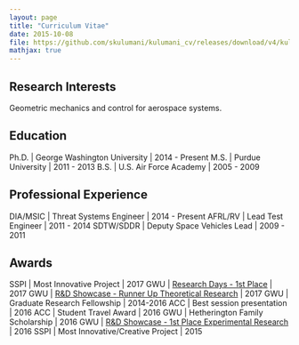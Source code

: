 ```yaml
---
layout: page
title: "Curriculum Vitae"
date: 2015-10-08
file: https://github.com/skulumani/kulumani_cv/releases/download/v4/kulumani_cv.pdf
mathjax: true
---
```


## Research Interests

Geometric mechanics and control for aerospace systems.

## Education

Ph.D. | George Washington University | 2014 - Present
M.S.  | Purdue University            | 2011 - 2013
B.S.  | U.S. Air Force Academy       | 2005 - 2009

## Professional Experience

DIA/MSIC  | Threat Systems Engineer    | 2014 - Present
AFRL/RV   | Lead Test Engineer         | 2011 -  2014
SDTW/SDDR | Deputy Space Vehicles Lead | 2009 -  2011

## Awards

SSPI | Most Innovative Project                                       | 2017
GWU  | [Research Days - 1st Place][research_days]                    | 2017
GWU  | [R&D Showcase - Runner Up Theoretical Research][rd_showcase]  | 2017
GWU  | Graduate Research Fellowship                                  | 2014-2016
ACC  | Best session presentation                                     | 2016
ACC  | Student Travel Award                                          | 2016
GWU  | Hetherington Family Scholarship                               | 2016
GWU  | [R&D Showcase - 1st Place Experimental Research][rd_showcase] | 2016
SSPI | Most Innovative/Creative Project                              | 2015

[research_days]: http://researchdays.gwu.edu/
[rd_showcase]: https://www.seas.gwu.edu/showcase-history
